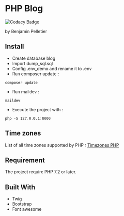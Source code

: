 # PHP Blog 

[![Codacy Badge](https://api.codacy.com/project/badge/Grade/9e32cf1c1cc34c76afe7193c307eefab)](https://app.codacy.com/app/bpel/blog?utm_source=github.com&utm_medium=referral&utm_content=bpel/blog&utm_campaign=Badge_Grade_Dashboard)

by Benjamin Pelletier
## Install
- Create database blog
- Import dump_sql.sql
- Config .env_demo and rename it to .env
- Run composer update :
 ```
composer update
 ```
- Run maildev :
 ```
maildev
 ```
- Execute the project with :
 ```
php -S 127.0.0.1:8000
 ```

## Time zones
List of all time zones supported by PHP : [Timezones PHP](https://www.php.net/manual/fr/timezones.php "Timezones")

## Requirement
The project require PHP 7.2 or later.

## Built With
- Twig
- Bootstrap
- Font awesome

